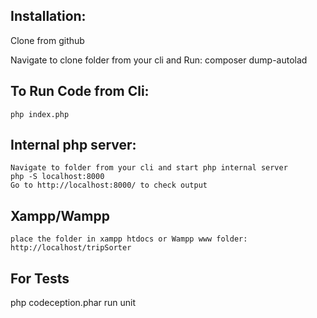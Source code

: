 Installation:
-------------------
Clone from github

Navigate to clone folder from your cli and Run: 
	composer dump-autolad


To Run Code from Cli:
---------------------   
    php index.php

Internal php server:
---------------------
    Navigate to folder from your cli and start php internal server
    php -S localhost:8000
    Go to http://localhost:8000/ to check output

Xampp/Wampp 
--------------
    place the folder in xampp htdocs or Wampp www folder:
    http://localhost/tripSorter

For Tests
------------
php codeception.phar run unit